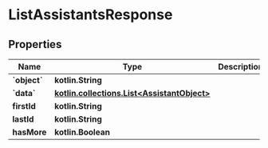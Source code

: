 
# ListAssistantsResponse

## Properties
| Name | Type | Description | Notes |
| ------------ | ------------- | ------------- | ------------- |
| **&#x60;object&#x60;** | **kotlin.String** |  |  |
| **&#x60;data&#x60;** | [**kotlin.collections.List&lt;AssistantObject&gt;**](AssistantObject.md) |  |  |
| **firstId** | **kotlin.String** |  |  |
| **lastId** | **kotlin.String** |  |  |
| **hasMore** | **kotlin.Boolean** |  |  |



